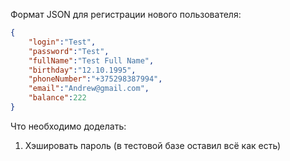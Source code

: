 Формат JSON для регистрации нового пользователя:
```json
{
    "login":"Test",
    "password":"Test",
    "fullName":"Test Full Name",
    "birthday":"12.10.1995",
    "phoneNumber":"+375298387994",
    "email":"Andrew@gmail.com",
    "balance":222
}
```

Что необходимо доделать:
1. Хэшировать пароль (в тестовой базе оставил всё как есть)